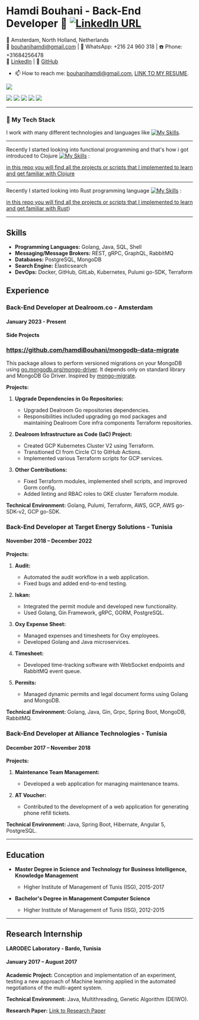 # Hamdi Bouhani - Back-End Developer 👋 [![LinkedIn URL](https://img.shields.io/static/v1?color=red&label=linkedin&logo=linkedin&logoColor=white&style=for-the-badge&message=Connect)](https://www.linkedin.com/in/hamdi-bouhani-26752a140/)

📍 Amsterdam, North Holland, Netherlands  
📧 bouhanihamdi@gmail.com | 📱 WhatsApp: +216 24 960 318 | ☎️ Phone: +31684256478  
🔗 [LinkedIn](https://www.linkedin.com/in/hamdi-bouhani-26752a140/) | 🐙 [GitHub](https://github.com/hamdiBouhani)

- 📫 How to reach me: bouhanihamdi@gmail.com, [LINK TO MY RESUME](https://docs.google.com/document/d/e/2PACX-1vQcTHDBUhmKC-k9wVHmR6iyS-5g16MExzJjeX8PNsM68TE-wpo5qGodYJnGZVrX82IUdJ7Q1fMxqwAU/pub).

![](https://komarev.com/ghpvc/?username=hamdiBouhani&color=blue)

![](http://github-profile-summary-cards.vercel.app/api/cards/profile-details?username=hamdiBouhani&theme=default)
![](http://github-profile-summary-cards.vercel.app/api/cards/most-commit-language?username=hamdiBouhani&theme=default&exclude=html)
![](http://github-profile-summary-cards.vercel.app/api/cards/repos-per-language?username=hamdiBouhani&theme=default&exclude=html)
![](http://github-profile-summary-cards.vercel.app/api/cards/stats?username=hamdiBouhani&theme=default)
![](http://github-profile-summary-cards.vercel.app/api/cards/productive-time?username=hamdiBouhani&theme=default&utcOffset=8)

<hr/>

### 🥞 My Tech Stack

I work with many different technologies and languages like [![My Skills](https://skillicons.dev/icons?i=go,java,clojure,spring,git,github,postgres,mongodb,docker,kubernetes,md,vscode)](https://skillicons.dev).

---

Recently I started looking into functional programming and that's how i got introduced to Clojure [![My Skills](https://skillicons.dev/icons?i=clojure)](https://skillicons.dev) :

[in this repo you will find all the projects or scripts that I implemented to learn and get familiar with Clojure](https://github.com/hamdiBouhani/clojure-workspace) 

---

Recently I started looking into Rust programming language [![My Skills](https://skillicons.dev/icons?i=rust)](https://skillicons.dev) :

[in this repo you will find all the projects or scripts that I implemented to learn and get familiar with Rust](https://github.com/hamdiBouhani/rust-playground-project)) 

---

## Skills

- **Programming Languages:** Golang, Java, SQL, Shell
- **Messaging/Message Brokers:** REST, gRPC, GraphQL, RabbitMQ
- **Databases:** PostgreSQL, MongoDB
- **Search Engine:** Elasticsearch
- **DevOps:** Docker, GitHub, GitLab, Kubernetes, Pulumi go-SDK, Terraform

## Experience

### Back-End Developer at Dealroom.co - Amsterdam
#### January 2023 - Present

**Side Projects**

### https://github.com/hamdiBouhani/mongodb-data-migrate
 This package allows to perform versioned migrations on your MongoDB using [go.mongodb.org/mongo-driver](https://github.com/mongodb/mongo-go-driver).
It depends only on standard library and MongoDB Go Driver.
Inspired by [mongo-migrate](https://github.com/eminetto/mongo-migrate).


**Projects:**

1. **Upgrade Dependencies in Go Repositories:**
   - Upgraded Dealroom Go repositories dependencies.
   - Responsibilities included upgrading go mod packages and maintaining Dealroom Core infra components Terraform repositories.

2. **Dealroom Infrastructure as Code (IaC) Project:**
   - Created GCP Kubernetes Cluster V2 using Terraform.
   - Transitioned CI from Circle CI to GitHub Actions.
   - Implemented various Terraform scripts for GCP services.

3. **Other Contributions:**
   - Fixed Terraform modules, implemented shell scripts, and improved Gorm config.
   - Added linting and RBAC roles to GKE cluster Terraform module.

**Technical Environment:**
Golang, Pulumi, Terraform, AWS, GCP, AWS go-SDK-v2, GCP go-SDK.

### Back-End Developer at Target Energy Solutions - Tunisia
#### November 2018 – December 2022

**Projects:**

1. **Audit:**
   - Automated the audit workflow in a web application.
   - Fixed bugs and added end-to-end testing.

2. **Iskan:**
   - Integrated the permit module and developed new functionality.
   - Used Golang, Gin Framework, gRPC, GORM, PostgreSQL.

3. **Oxy Expense Sheet:**
   - Managed expenses and timesheets for Oxy employees.
   - Developed Golang and Java microservices.

4. **Timesheet:**
   - Developed time-tracking software with WebSocket endpoints and RabbitMQ event queue.

5. **Permits:**
   - Managed dynamic permits and legal document forms using Golang and MongoDB.

**Technical Environment:**
Golang, Java, Gin, Grpc, Spring Boot, MongoDB, RabbitMQ.

### Back-End Developer at Alliance Technologies - Tunisia
#### December 2017 – November 2018

**Projects:**

1. **Maintenance Team Management:**
   - Developed a web application for managing maintenance teams.

2. **AT Voucher:**
   - Contributed to the development of a web application for generating phone refill tickets.

**Technical Environment:**
Java, Spring Boot, Hibernate, Angular 5, PostgreSQL.

---

## Education

- **Master Degree in Science and Technology for Business Intelligence, Knowledge Management**
  - Higher Institute of Management of Tunis (ISG), 2015-2017

- **Bachelor's Degree in Management Computer Science**
  - Higher Institute of Management of Tunis (ISG), 2012-2015

---

## Research Internship

**LARODEC Laboratory - Bardo, Tunisia**
#### January 2017 – August 2017

**Academic Project:**
Conception and implementation of an experiment, testing a new approach of Machine learning applied in the automated negotiations of the multi-agent system.

**Technical Environment:**
Java, Multithreading, Genetic Algorithm (DEIWO).

**Research Paper:**
[Link to Research Paper](https://www.ijimai.org/journal/bibcite/reference/2684)
